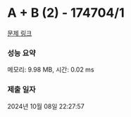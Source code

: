 # A + B (2) - 174704/1 

[문제 링크](https://level.goorm.io/exam/174704/a-b-2/quiz/1) 

### 성능 요약

메모리: 9.98 MB, 시간: 0.02 ms

### 제출 일자

2024년 10월 08일 22:27:57

